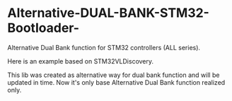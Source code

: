 # Alternative-DUAL-BANK-STM32-Bootloader-
Alternative Dual Bank function for STM32 controllers (ALL series). 

Here is an example based on STM32VLDiscovery.

This lib was created as alternative way for dual bank function and will be updated in time.
Now it's only base Alternative Dual Bank function realized only.
